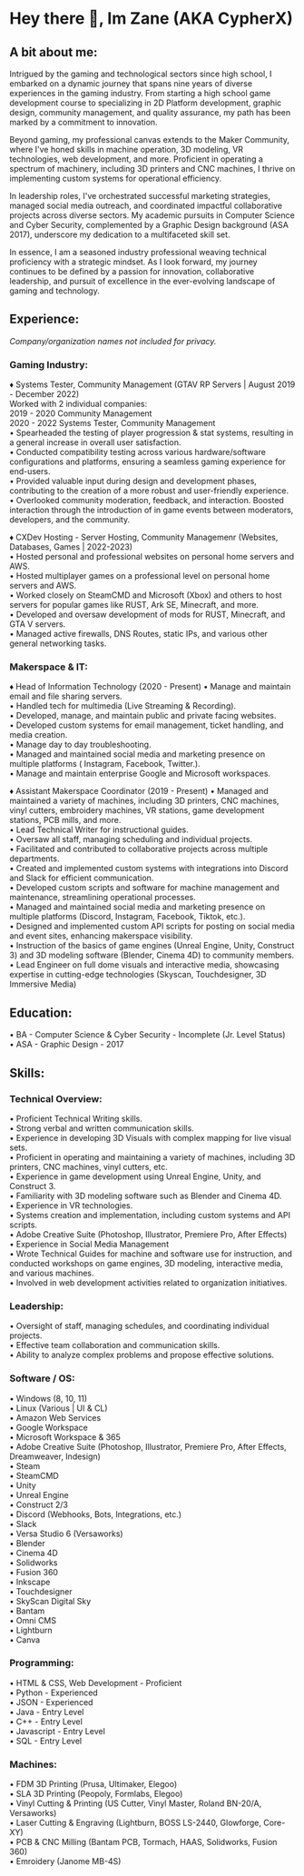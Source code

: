 # Hey there 👋, Im Zane (AKA CypherX)
##  A bit about me:
Intrigued by the gaming and technological sectors since high school, I embarked on a dynamic journey that spans nine years of diverse experiences in the gaming industry. From starting a high school game development course to specializing in 2D Platform development, graphic design, community management, and quality assurance, my path has been marked by a commitment to innovation.

Beyond gaming, my professional canvas extends to the Maker Community, where I've honed skills in machine operation, 3D modeling, VR technologies, web development, and more. Proficient in operating a spectrum of machinery, including 3D printers and CNC machines, I thrive on implementing custom systems for operational efficiency.

In leadership roles, I've orchestrated successful marketing strategies, managed social media outreach, and coordinated impactful collaborative projects across diverse sectors. My academic pursuits in Computer Science and Cyber Security, complemented by a Graphic Design background (ASA 2017), underscore my dedication to a multifaceted skill set.

In essence, I am a seasoned industry professional weaving technical proficiency with a strategic mindset. As I look forward, my journey continues to be defined by a passion for innovation, collaborative leadership, and pursuit of excellence in the ever-evolving landscape of gaming and technology.

## Experience:
*Company/organization names not included for privacy.*
### Gaming Industry:
♦ Systems Tester, Community Management (GTAV RP Servers | August 2019 - December 2022) <br />
  Worked with 2 individual companies: <br />
  2019 - 2020 Community Management  <br />
  2020 - 2022 Systems Tester, Community Management <br />
    • Spearheaded the testing of player progression & stat systems, resulting in a general increase in overall user satisfaction. <br />
    • Conducted compatibility testing across various hardware/software configurations and platforms, ensuring a seamless gaming experience for end-users. <br />
    • Provided valuable input during design and development phases, contributing to the creation of a more robust and user-friendly experience. <br />
    • Overlooked community moderation, feedback, and interaction. Boosted interaction through the introduction of in game events between moderators, developers, and the community. <br />

♦ CXDev Hosting - Server Hosting, Community Managemenr (Websites, Databases, Games | 2022-2023) <br />
• Hosted personal and professional websites on personal home servers and AWS. <br />
• Hosted multiplayer games on a professional level on personal home servers and AWS. <br />
• Worked closely on SteamCMD and Microsoft (Xbox) and others to host servers for popular games like RUST, Ark SE, Minecraft, and more. <br />
• Developed and oversaw development of mods for RUST, Minecraft, and GTA V servers. <br />
• Managed active firewalls, DNS Routes, static IPs, and various other general networking tasks. <br />


### Makerspace & IT:
♦ Head of Information Technology (2020 - Present)
• Manage and maintain email and file sharing servers. <br />
• Handled tech for multimedia (Live Streaming & Recording). <br />
• Developed, manage, and maintain public and private facing websites. <br />
• Developed custom systems for email management, ticket handling, and media creation. <br />
• Manage day to day troubleshooting. <br />
• Managed and maintained social media and marketing presence on multiple platforms ( Instagram, Facebook, Twitter.). <br />
• Manage and maintain enterprise Google and Microsoft workspaces. <br />

♦ Assistant Makerspace Coordinator (2019 - Present)
• Managed and maintained a variety of machines, including 3D printers, CNC machines, vinyl cutters, embroidery machines, VR stations, game development stations, PCB mills, and more. <br />
• Lead Technical Writer for instructional guides. <br />
• Oversaw all staff, managing scheduling and individual projects. <br />
• Facilitated and contributed to collaborative projects across multiple departments. <br />
• Created and implemented custom systems with integrations into Discord and Slack for efficient communication. <br />
• Developed custom scripts and software for machine management and maintenance, streamlining operational processes. <br />
• Managed and maintained social media and marketing presence on multiple platforms (Discord, Instagram, Facebook, Tiktok, etc.). <br />
• Designed and implemented custom API scripts for posting on social media and event sites, enhancing makerspace visibility. <br />
• Instruction of the basics of game engines (Unreal Engine, Unity, Construct 3) and 3D modeling software (Blender, Cinema 4D) to community members. <br />
• Lead Engineer on full dome visuals and interactive media, showcasing expertise in cutting-edge technologies (Skyscan, Touchdesigner, 3D Immersive Media) <br />

## Education:
• BA - Computer Science & Cyber Security - Incomplete (Jr. Level Status) <br />
• ASA - Graphic Design - 2017 <br />

## Skills:
### Technical Overview:
• Proficient Technical Writing skills. <br />
• Strong verbal and written communication skills. <br />
• Experience in developing 3D Visuals with complex mapping for live visual sets. <br />
• Proficient in operating and maintaining a variety of machines, including 3D printers, CNC machines, vinyl cutters, etc. <br />
• Experience in game development using Unreal Engine, Unity, and Construct 3. <br />
• Familiarity with 3D modeling software such as Blender and Cinema 4D. <br />
• Experience in VR technologies. <br />
• Systems creation and implementation, including custom systems and API scripts. <br />
• Adobe Creative Suite (Photoshop, Illustrator, Premiere Pro, After Effects) <br />
• Experience in Social Media Management <br />
• Wrote Technical Guides for machine and software use for instruction, and conducted workshops on game engines, 3D modeling, interactive media, and various machines. <br />
• Involved in web development activities related to organization initiatives. <br />
### Leadership:
• Oversight of staff, managing schedules, and coordinating individual projects. <br />
• Effective team collaboration and communication skills. <br />
• Ability to analyze complex problems and propose effective solutions. <br />
### Software / OS:
• Windows (8, 10, 11) <br />
• Linux (Various | UI & CL) <br />
• Amazon Web Services <br />
• Google Workspace <br />
• Microsoft Workspace & 365 <br />
• Adobe Creative Suite (Photoshop, Illustrator, Premiere Pro, After Effects, Dreamweaver, Indesign) <br />
• Steam <br />
• SteamCMD <br />
• Unity <br />
• Unreal Engine <br />
• Construct 2/3 <br />
• Discord (Webhooks, Bots, Integrations, etc.) <br />
• Slack <br />
• Versa Studio 6 (Versaworks) <br />
• Blender <br />
• Cinema 4D <br />
• Solidworks <br />
• Fusion 360 <br />
• Inkscape <br />
• Touchdesigner <br />
• SkyScan Digital Sky <br />
• Bantam <br />
• Omni CMS <br />
• Lightburn <br />
• Canva <br />
### Programming:
• HTML & CSS, Web Development - Proficient <br />
• Python - Experienced <br />
• JSON - Experienced <br />
• Java - Entry Level  <br />
• C++ - Entry Level <br />
• Javascript - Entry Level <br />
• SQL - Entry Level
### Machines:
• FDM 3D Printing (Prusa, Ultimaker, Elegoo) <br />
• SLA 3D Printing (Peopoly, Formlabs, Elegoo) <br />
• Vinyl Cutting & Printing (US Cutter, Vinyl Master, Roland BN-20/A, Versaworks) <br />
• Laser Cutting & Engraving (Lightburn, BOSS LS-2440, Glowforge, Core-XY) <br />
• PCB & CNC Milling (Bantam PCB, Tormach, HAAS, Solidworks, Fusion 360) <br />
• Emroidery (Janome MB-4S) <br />
<!--
**CypherXDev/CypherXDev** is a ✨ _special_ ✨ repository because its `README.md` (this file) appears on your GitHub profile.

Here are some ideas to get you started:

- 🔭 I’m currently working on ...
- 🌱 I’m currently learning ...
- 👯 I’m looking to collaborate on ...
- 🤔 I’m looking for help with ...
- 💬 Ask me about ...
- 📫 How to reach me: ...
- 😄 Pronouns: ...
- ⚡ Fun fact: ...
-->
